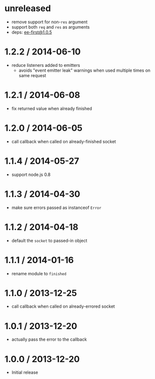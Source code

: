 unreleased
==========

  * remove support for non-`res` argument
  * support both `req` and `res` as arguments
  * deps: ee-first@1.0.5

1.2.2 / 2014-06-10
==================

  * reduce listeners added to emitters
    - avoids "event emitter leak" warnings when used multiple times on same request

1.2.1 / 2014-06-08
==================

  * fix returned value when already finished

1.2.0 / 2014-06-05
==================

  * call callback when called on already-finished socket

1.1.4 / 2014-05-27
==================

  * support node.js 0.8

1.1.3 / 2014-04-30
==================

  * make sure errors passed as instanceof `Error`

1.1.2 / 2014-04-18
==================

  * default the `socket` to passed-in object

1.1.1 / 2014-01-16
==================

  * rename module to `finished`

1.1.0 / 2013-12-25
==================

  * call callback when called on already-errored socket

1.0.1 / 2013-12-20
==================

  * actually pass the error to the callback

1.0.0 / 2013-12-20
==================

  * Initial release
